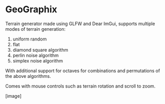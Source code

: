# GeoGraphix

Terrain generator made using GLFW and Dear ImGui, supports multiple modes of terrain generation:
1. uniform random
2. flat
3. diamond square algorithm
4. perlin noise algorithm
5. simplex noise algorithm

With additional support for octaves for combinations and permutations of the above algorithms.

Comes with mouse controls such as terrain rotation and scroll to zoom.

[image]
